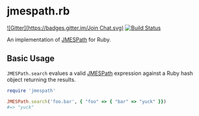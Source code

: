 jmespath.rb
===========
[![Gitter](https://badges.gitter.im/Join Chat.svg)](https://gitter.im/trevorrowe/jmespath.rb?utm_source=badge&utm_medium=badge&utm_campaign=pr-badge&utm_content=badge) [![Build Status](https://travis-ci.org/trevorrowe/jmespath.rb.png?branch=master)](https://travis-ci.org/trevorrowe/jmespath.rb)

An implementation of [JMESPath](https://github.com/boto/jmespath) for Ruby.

## Basic Usage

`JMESPath.search` evalues a valid [JMESPath](https://github.com/boto/jmespath)
expression against a Ruby hash object returning the results.

```ruby
require 'jmespath'

JMESPath.search('foo.bar', { "foo" => { "bar" => "yuck" }})
#=> "yuck"
```
